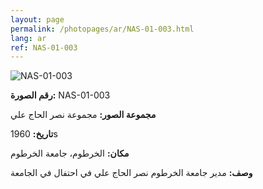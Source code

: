 ```yaml
---
layout: page
permalink: /photopages/ar/NAS-01-003.html
lang: ar
ref: NAS-01-003
---
```


![NAS-01-003](/smallimages/NAS-01-003-600.jpg)

**رقم الصورة:** NAS-01-003

**مجموعة الصور:** مجموعة نصر الحاج علي

**تاريخ:**  1960s

**مكان:** الخرطوم، جامعة الخرطوم

**وصف:** مدير جامعة الخرطوم نصر الحاج علي في احتفال في الجامعة
